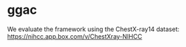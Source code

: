 # ggac

We evaluate the framework using the ChestX-ray14 dataset: https://nihcc.app.box.com/v/ChestXray-NIHCC
